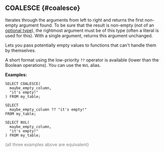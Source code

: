 ## COALESCE {#coalesce}

Iterates through the arguments from left to right and returns the first non-empty argument found. To be sure that the result is non-empty (not of an [optional type](../../../types/optional.md)), the rightmost argument must be of this type (often a literal is used for this). With a single argument, returns this argument unchanged.

Lets you pass potentially empty values to functions that can't handle them by themselves.

A short format using the low-priority `??` operator is available (lower than the Boolean operations). You can use the `NVL` alias.

**Examples:**

```yql
SELECT COALESCE(
  maybe_empty_column,
  "it's empty!"
) FROM my_table;
```

```yql
SELECT
  maybe_empty_column ?? "it's empty!"
FROM my_table;
```

```yql
SELECT NVL(
  maybe_empty_column,
  "it's empty!"
) FROM my_table;
```

<span style="color: gray;">(all three examples above are equivalent)</span>
